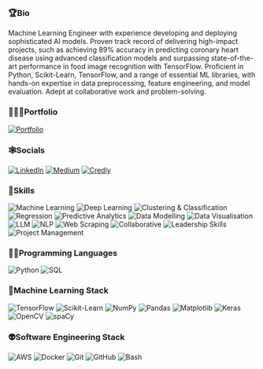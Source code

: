 ### 🏆Bio
Machine Learning Engineer with experience developing and deploying sophisticated AI models. Proven track record of delivering high-impact projects, such as achieving 89% accuracy in predicting coronary heart disease using advanced classification models and surpassing state-of-the-art performance in food image recognition with TensorFlow. Proficient in Python, Scikit-Learn, TensorFlow, and a range of essential ML libraries, with hands-on expertise in data preprocessing, feature engineering, and model evaluation. Adept at collaborative work and problem-solving.

### 🧑🏻‍💻Portfolio 
[![Portfolio](https://img.shields.io/badge/wahidulalamriyad.com-%23253551?style=flat)](http://wahidulalamriyad.com/)

### 🕸️Socials
[![LinkedIn](https://img.shields.io/badge/LinkedIn-%230077B5.svg?logo=linkedin&logoColor=white)](https://www.linkedin.com/in/wahidulalamriyad/) [![Medium](https://img.shields.io/badge/Medium-12100E?logo=medium&logoColor=white)](https://medium.com/@wahidulalamriyad) [![Credly](https://img.shields.io/badge/Credly-%23FF6B00?style=flat&logo=credly&logoColor=white)](https://www.credly.com/users/wahidulalamriyad/badges)

### 🦾Skills
![Machine Learning](https://img.shields.io/badge/Machine%20Learning-%23253551?style=flat&logoColor=white) ![Deep Learning](https://img.shields.io/badge/Deep%20Learning-%23253551?style=flat&logoColor=white) ![Clustering & Classification](https://img.shields.io/badge/Clustering%20&%20Classification-%23253551?style=flat&logoColor=white) ![Regression](https://img.shields.io/badge/Regression-%23253551?style=flat&logoColor=white) ![Predictive Analytics](https://img.shields.io/badge/Predictive%20Analytics-%23253551?style=flat&logoColor=white) ![Data Modelling](https://img.shields.io/badge/Data%20Modelling-%23253551?style=flat&logoColor=white) ![Data Visualisation](https://img.shields.io/badge/Data%20Visualisation-%23253551?style=flat&logoColor=white) ![LLM](https://img.shields.io/badge/LLM-%23253551?style=flat&logoColor=white) ![NLP](https://img.shields.io/badge/NLP-%23253551?style=flat&logoColor=white) ![Web Scraping](https://img.shields.io/badge/Web%20Scraping-%23253551?style=flat&logoColor=white) ![Collaborative](https://img.shields.io/badge/Collaborative-%23253551?style=flat&logoColor=white) ![Leadership Skills](https://img.shields.io/badge/Leadership%20Skills-%23253551?style=flat&logoColor=white) ![Project Management](https://img.shields.io/badge/Project%20Management-%23253551?style=flat&logoColor=white)

### 🥷🏻Programming Languages
![Python](https://img.shields.io/badge/Python-%233776AB?style=flat&logo=python&logoColor=white) ![SQL](https://img.shields.io/badge/SQL-%234169E1?style=flat&logo=postgresql&logoColor=white) 

### 🤖Machine Learning Stack
![TensorFlow](https://img.shields.io/badge/TensorFlow-%23FF6F00?style=flat&logo=tensorflow&logoColor=white) ![Scikit-Learn](https://img.shields.io/badge/Scikit%20Learn-%23F7931E?style=flat&logo=scikitlearn&logoColor=white) ![NumPy](https://img.shields.io/badge/NumPy-%23013243?style=flat&logo=numpy&logoColor=white) ![Pandas](https://img.shields.io/badge/Pandas-%23150458?style=flat&logo=pandas&logoColor=white) ![Matplotlib](https://img.shields.io/badge/Matplotlib-%233F4F75?style=flat&logo=plotly&logoColor=white) ![Keras](https://img.shields.io/badge/Keras-%23D00000?style=flat&logo=keras&logoColor=white) ![OpenCV](https://img.shields.io/badge/OpenCV-%235C3EE8?style=flat&logo=opencv&logoColor=white) ![spaCy](https://img.shields.io/badge/spaCy-%2309A3D5?style=flat&logo=spacy&logoColor=white)

### 👽Software Engineering Stack
![AWS](https://img.shields.io/badge/AWS-%23FF9900?style=flat&logo=awslambda&logoColor=white) ![Docker](https://img.shields.io/badge/Docker-%232496ED?style=flat&logo=docker&logoColor=white) ![Git](https://img.shields.io/badge/Git-%23F05032?style=flat&logo=git&logoColor=white) ![GitHub](https://img.shields.io/badge/GitHub-%23181717?style=flat&logo=github&logoColor=white) ![Bash](https://img.shields.io/badge/Bash-%234EAA25?style=flat&logo=gnubash&logoColor=white)
